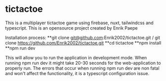 # tictactoe
This is a multiplayer tictactoe game using firebase, nuxt, tailwindcss and typescript.
This is an opensource project created by Enrik Paepe

Installation process:
**git clone git@github.com:Enrik2002/tictactoe.git / git clone https://github.com/Enrik2002/tictactoe.git
**cd tictactoe
**npm install
**npm run dev

This will allow you to run the application in development mode. When running npm run dev it might take 20-30 seconds for the web-application to properly run. The errors that occur when running npm run dev are non fatal and won't affect the functionality, it is a typescript configuration issue.


